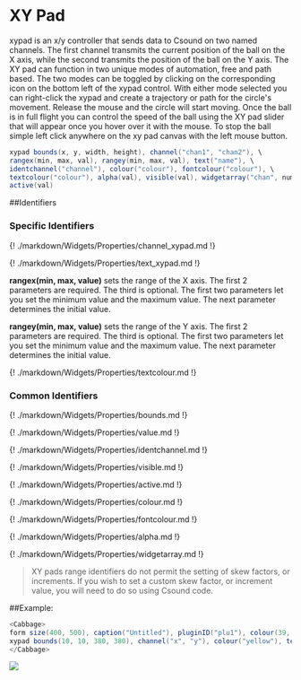 # XY Pad

xypad is an x/y controller that sends data to Csound on two named channels. The first channel transmits the current position of the ball on the X axis, while the second transmits the position of the ball on the Y axis. The XY pad can function in two unique modes of automation, free and path based. The two modes can be toggled by clicking on the corresponding icon on the bottom left of the xypad control. With either mode selected you can right-click the xypad and create a trajectory or path for the circle's movement. Release the mouse and the circle will start moving. Once the ball is in full flight you can control the speed of the ball using the XY pad slider that will appear once you hover over it with the mouse. To stop the ball simple left click anywhere on the xy pad canvas with the left mouse button. 


```csharp
xypad bounds(x, y, width, height), channel("chan1", "chan2"), \
rangex(min, max, val), rangey(min, max, val), text("name"), \
identchannel("channel"), colour("colour"), fontcolour("colour"), \
textcolour("colour"), alpha(val), visible(val), widgetarray("chan", number) \
active(val)
```
<!--(End of syntax)/-->

##Identifiers
### Specific Identifiers

{! ./markdown/Widgets/Properties/channel_xypad.md !} 

{! ./markdown/Widgets/Properties/text_xypad.md !} 

**rangex(min, max, value)** sets the range of the X axis. The first 2 parameters are required. The third is optional. The first two parameters let you set the minimum value and the maximum value. The next parameter determines the initial value. 

**rangey(min, max, value)** sets the range of the Y axis. The first 2 parameters are required. The third is optional. The first two parameters let you set the minimum value and the maximum value. The next parameter determines the initial value. 

{! ./markdown/Widgets/Properties/textcolour.md !} 

### Common Identifiers

{! ./markdown/Widgets/Properties/bounds.md !} 

{! ./markdown/Widgets/Properties/value.md !}  

{! ./markdown/Widgets/Properties/identchannel.md !}  

{! ./markdown/Widgets/Properties/visible.md !}   

{! ./markdown/Widgets/Properties/active.md !}   

{! ./markdown/Widgets/Properties/colour.md !}   

{! ./markdown/Widgets/Properties/fontcolour.md !}  

{! ./markdown/Widgets/Properties/alpha.md !}   

{! ./markdown/Widgets/Properties/widgetarray.md !}  

> XY pads range identifiers do not permit the setting of skew factors, or increments. If you wish to set a custom skew factor, or increment value, you will need to do so using Csound code.  


<!--(End of identifiers)/-->

##Example:

```csharp
<Cabbage>
form size(400, 500), caption("Untitled"), pluginID("plu1"), colour(39, 40, 34)
xypad bounds(10, 10, 380, 380), channel("x", "y"), colour("yellow"), textcolour("yellow"), text("XY-PAD")
</Cabbage>
```

![](../images/xypadExample.png)
